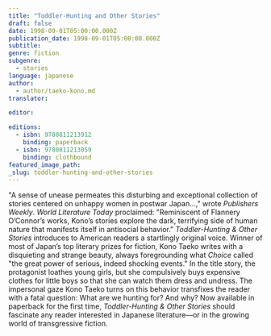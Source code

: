 ```yaml
---
title: "Toddler-Hunting and Other Stories"
draft: false
date: 1998-09-01T05:00:00.000Z
publication_date: 1998-09-01T05:00:00.000Z
subtitle:
genre: fiction
subgenre:
  - stories
language: japanese
author:
  - author/taeko-kono.md
translator:

editor:

editions:
  - isbn: 9780811213912
    binding: paperback
  - isbn: 9780811213059
    binding: clothbound
featured_image_path:
_slug: toddler-hunting-and-other-stories
---
```


"A sense of unease permeates this disturbing and exceptional collection of stories centered on unhappy women in postwar Japan...," wrote _Publishers Weekly_. _World Literature Today_ proclaimed: "Reminiscent of Flannery O’Connor’s works, Kono’s stories explore the dark, terrifying side of human nature that manifests itself in antisocial behavior." _Toddler-Hunting & Other Stories_ introduces to American readers a startlingly original voice. Winner of most of Japan’s top literary prizes for fiction, Kono Taeko writes with a disquieting and strange beauty, always foregrounding what _Choice_ called "the great power of serious, indeed shocking events." In the title story, the protagonist loathes young girls, but she compulsively buys expensive clothes for little boys so that she can watch them dress and undress. The impersonal gaze Kono Taeko turns on this behavior transfixes the reader with a fatal question: What are we hunting for? And why? Now available in paperback for the first time, _Toddler-Hunting & Other Stories_ should fascinate any reader interested in Japanese literature––or in the growing world of transgressive fiction.

